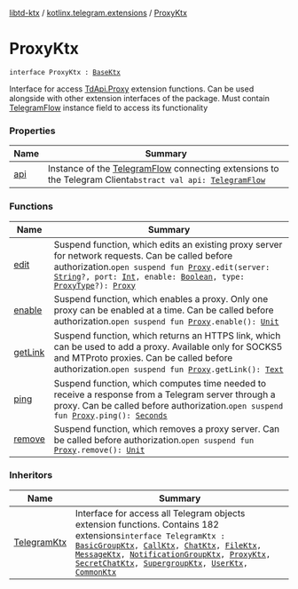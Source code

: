 [libtd-ktx](../../index.md) / [kotlinx.telegram.extensions](../index.md) / [ProxyKtx](./index.md)

# ProxyKtx

`interface ProxyKtx : `[`BaseKtx`](../-base-ktx/index.md)

Interface for access [TdApi.Proxy](https://tdlibx.github.io/td/docs/org/drinkless/td/libcore/telegram/TdApi.Proxy.html) extension functions. Can be used alongside with other
extension interfaces of the package. Must contain [TelegramFlow](../../kotlinx.telegram.core/-telegram-flow/index.md) instance field to access its
functionality

### Properties

| Name | Summary |
|---|---|
| [api](api.md) | Instance of the [TelegramFlow](../../kotlinx.telegram.core/-telegram-flow/index.md) connecting extensions to the Telegram Client`abstract val api: `[`TelegramFlow`](../../kotlinx.telegram.core/-telegram-flow/index.md) |

### Functions

| Name | Summary |
|---|---|
| [edit](edit.md) | Suspend function, which edits an existing proxy server for network requests. Can be called before authorization.`open suspend fun `[`Proxy`](https://tdlibx.github.io/td/docs/org/drinkless/td/libcore/telegram/TdApi.Proxy.html)`.edit(server: `[`String`](https://kotlinlang.org/api/latest/jvm/stdlib/kotlin/-string/index.html)`?, port: `[`Int`](https://kotlinlang.org/api/latest/jvm/stdlib/kotlin/-int/index.html)`, enable: `[`Boolean`](https://kotlinlang.org/api/latest/jvm/stdlib/kotlin/-boolean/index.html)`, type: `[`ProxyType`](https://tdlibx.github.io/td/docs/org/drinkless/td/libcore/telegram/TdApi.ProxyType.html)`?): `[`Proxy`](https://tdlibx.github.io/td/docs/org/drinkless/td/libcore/telegram/TdApi.Proxy.html) |
| [enable](enable.md) | Suspend function, which enables a proxy. Only one proxy can be enabled at a time. Can be called before authorization.`open suspend fun `[`Proxy`](https://tdlibx.github.io/td/docs/org/drinkless/td/libcore/telegram/TdApi.Proxy.html)`.enable(): `[`Unit`](https://kotlinlang.org/api/latest/jvm/stdlib/kotlin/-unit/index.html) |
| [getLink](get-link.md) | Suspend function, which returns an HTTPS link, which can be used to add a proxy. Available only for SOCKS5 and MTProto proxies. Can be called before authorization.`open suspend fun `[`Proxy`](https://tdlibx.github.io/td/docs/org/drinkless/td/libcore/telegram/TdApi.Proxy.html)`.getLink(): `[`Text`](https://tdlibx.github.io/td/docs/org/drinkless/td/libcore/telegram/TdApi.Text.html) |
| [ping](ping.md) | Suspend function, which computes time needed to receive a response from a Telegram server through a proxy. Can be called before authorization.`open suspend fun `[`Proxy`](https://tdlibx.github.io/td/docs/org/drinkless/td/libcore/telegram/TdApi.Proxy.html)`.ping(): `[`Seconds`](https://tdlibx.github.io/td/docs/org/drinkless/td/libcore/telegram/TdApi.Seconds.html) |
| [remove](remove.md) | Suspend function, which removes a proxy server. Can be called before authorization.`open suspend fun `[`Proxy`](https://tdlibx.github.io/td/docs/org/drinkless/td/libcore/telegram/TdApi.Proxy.html)`.remove(): `[`Unit`](https://kotlinlang.org/api/latest/jvm/stdlib/kotlin/-unit/index.html) |

### Inheritors

| Name | Summary |
|---|---|
| [TelegramKtx](../-telegram-ktx/index.md) | Interface for access all Telegram objects extension functions. Contains 182 extensions`interface TelegramKtx : `[`BasicGroupKtx`](../-basic-group-ktx/index.md)`, `[`CallKtx`](../-call-ktx/index.md)`, `[`ChatKtx`](../-chat-ktx/index.md)`, `[`FileKtx`](../-file-ktx/index.md)`, `[`MessageKtx`](../-message-ktx/index.md)`, `[`NotificationGroupKtx`](../-notification-group-ktx/index.md)`, `[`ProxyKtx`](./index.md)`, `[`SecretChatKtx`](../-secret-chat-ktx/index.md)`, `[`SupergroupKtx`](../-supergroup-ktx/index.md)`, `[`UserKtx`](../-user-ktx/index.md)`, `[`CommonKtx`](../-common-ktx/index.md) |
